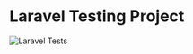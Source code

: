 # Laravel Testing Project
![Laravel Tests](https://github.com/nadiva-sketch/insis-app/actions/workflows/laravel-tests.yml/badge.svg)
